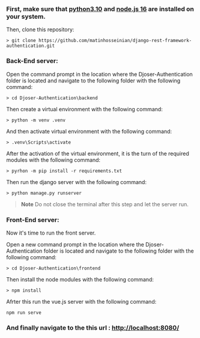 ### First, make sure that [python3.10](https://www.python.org/) and [node.js 16](https://nodejs.org/en/) are installed on your system.

Then, clone this repository:
```
> git clone https://github.com/matinhosseinian/django-rest-framework-authentication.git
```

### Back-End server:

Open the command prompt in the location where the Djoser-Authentication folder is located and navigate to the following folder with the following command: 

```
> cd Djoser-Authentication\backend 
```

Then create a virtual environment with the following command:

```
> python -m venv .venv
```
And then activate virtual environment with the following command:

```
> .venv\Scripts\activate
```
After the activation of the virtual environment, it is the turn of the required modules with the following command:
```
> pyrhon -m pip install -r requirements.txt
```
Then run the django server with the following command:
```
> python manage.py runserver
```
> **Note**
> Do not close the terminal after this step and let the server run.

### Front-End server:
Now it's time to run the front server.

Open a new command prompt in the location where the Djoser-Authentication folder is located and navigate to the following folder with the following command:

```
> cd Djoser-Authentication\frontend 
```

Then install the node modules with the following command:

```
> npm install
```

Afrter this run the vue.js server with the following command:

```
npm run serve
```
### And finally navigate to the this url : [http://localhost:8080/](http://localhost:8080/)
